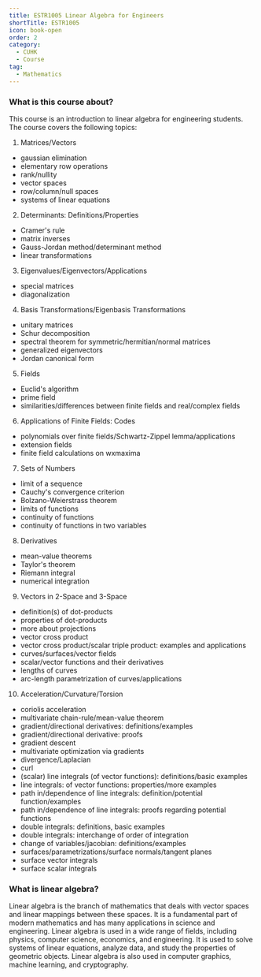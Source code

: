 ```yaml
---
title: ESTR1005 Linear Algebra for Engineers
shortTitle: ESTR1005
icon: book-open
order: 2
category:
  - CUHK
  - Course
tag:
  - Mathematics
---
```


### What is this course about?

This course is an introduction to linear algebra for engineering students. The course covers the following topics:

1. Matrices/Vectors
- gaussian elimination
- elementary row operations
- rank/nullity
- vector spaces
- row/column/null spaces
- systems of linear equations

2. Determinants: Definitions/Properties
- Cramer's rule
- matrix inverses
- Gauss-Jordan method/determinant method
- linear transformations

3. Eigenvalues/Eigenvectors/Applications
- special matrices
- diagonalization

4. Basis Transformations/Eigenbasis Transformations
- unitary matrices
- Schur decomposition
- spectral theorem for symmetric/hermitian/normal matrices
- generalized eigenvectors
- Jordan canonical form

5. Fields
- Euclid's algorithm
- prime field
- similarities/differences between finite fields and real/complex fields

6. Applications of Finite Fields: Codes
- polynomials over finite fields/Schwartz-Zippel lemma/applications
- extension fields
- finite field calculations on wxmaxima

7. Sets of Numbers
- limit of a sequence
- Cauchy's convergence criterion
- Bolzano-Weierstrass theorem
- limits of functions
- continuity of functions
- continuity of functions in two variables

8. Derivatives
- mean-value theorems
- Taylor's theorem
- Riemann integral
- numerical integration

9.  Vectors in 2-Space and 3-Space
- definition(s) of dot-products
- properties of dot-products
- more about projections
- vector cross product
- vector cross product/scalar triple product: examples and applications
- curves/surfaces/vector fields
- scalar/vector functions and their derivatives
- lengths of curves
- arc-length parametrization of curves/applications

10.  Acceleration/Curvature/Torsion
- coriolis acceleration
- multivariate chain-rule/mean-value theorem
- gradient/directional derivatives: definitions/examples
- gradient/directional derivative: proofs
- gradient descent
- multivariate optimization via gradients
- divergence/Laplacian
- curl
- (scalar) line integrals (of vector functions): definitions/basic examples
- line integrals: of vector functions: properties/more examples
- path in/dependence of line integrals: definition/potential function/examples
- path in/dependence of line integrals: proofs regarding potential functions
- double integrals: definitions, basic examples
- double integrals: interchange of order of integration
- change of variables/jacobian: definitions/examples
- surfaces/parametrizations/surface normals/tangent planes
- surface vector integrals
- surface scalar integrals

### What is linear algebra?

Linear algebra is the branch of mathematics that deals with vector spaces and linear mappings between these spaces. It is a fundamental part of modern mathematics and has many applications in science and engineering. Linear algebra is used in a wide range of fields, including physics, computer science, economics, and engineering. It is used to solve systems of linear equations, analyze data, and study the properties of geometric objects. Linear algebra is also used in computer graphics, machine learning, and cryptography.
